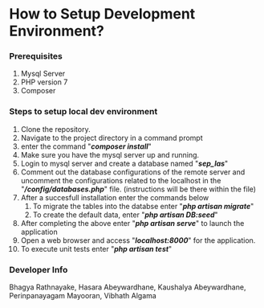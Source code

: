 # How to Setup Development Environment?
### Prerequisites
1. Mysql Server
2. PHP version 7
1. Composer

### Steps to setup local dev environment
1. Clone the repository.
1. Navigate to the project directory in a command prompt
1. enter the command "***composer install***"
1. Make sure you have the mysql server up and running.
1. Login to mysql server and create a database named "***sep_las***"
1. Comment out the database configurations of the remote server and uncomment the configurations related to the localhost in the "***/config/databases.php***" file. (instructions will be there within the file)
1. After a succesfull installation enter the commands below
	1. To migrate the tables into the databse enter "***php artisan migrate***"
	1. To create the default data, enter "***php artisan DB:seed***"
1. After completing the above enter "***php artisan serve***" to launch the application
1. Open a web browser and access "***localhost:8000***" for the application.
1. To execute unit tests enter "***php artisan test***"

### Developer Info
Bhagya Rathnayake,
Hasara Abeywardhane,
Kaushalya Abeywardhane,
Perinpanayagam Mayooran,
Vibhath Algama
